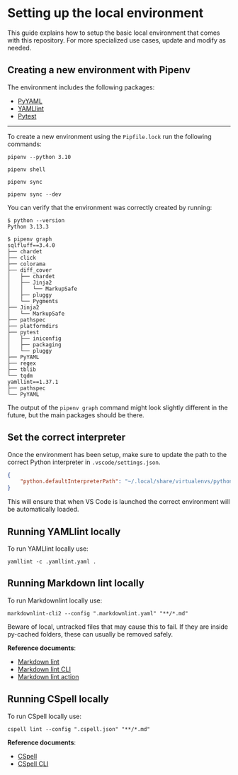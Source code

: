 # Setting up the local environment

This guide explains how to setup the basic local environment that comes with this repository. For more specialized use
cases, update and modify as needed.

## Creating a new environment with Pipenv

The environment includes the following packages:

- [PyYAML][pyyaml-repo]
- [YAMLlint][yamllint-repo]
- [Pytest][pytest-repo]

---
To create a new environment using the `Pipfile.lock` run the following commands:

```shell
pipenv --python 3.10
```

```shell
pipenv shell
```

```shell
pipenv sync
```

```shell
pipenv sync --dev
```

You can verify that the environment was correctly created by running:

```shell
$ python --version
Python 3.13.3
```

```shell
$ pipenv graph
sqlfluff==3.4.0
├── chardet
├── click
├── colorama
├── diff_cover
│   ├── chardet
│   ├── Jinja2
│   │   └── MarkupSafe
│   ├── pluggy
│   └── Pygments
├── Jinja2
│   └── MarkupSafe
├── pathspec
├── platformdirs
├── pytest
│   ├── iniconfig
│   ├── packaging
│   └── pluggy
├── PyYAML
├── regex
├── tblib
└── tqdm
yamllint==1.37.1
├── pathspec
└── PyYAML
```

The output of the `pipenv graph` command might look slightly different in the future, but the main packages should be
there.

## Set the correct interpreter

Once the environment has been setup, make sure to update the path to the correct Python interpreter in
`.vscode/settings.json`.

```json
{
    "python.defaultInterpreterPath": "~/.local/share/virtualenvs/python_projects-sKUHCPfl/bin/python",
}
```

This will ensure that when VS Code is launched the correct environment will be automatically loaded.

## Running YAMLlint locally

To run YAMLlint locally use:

```shell
yamllint -c .yamllint.yaml .
```

## Running Markdown lint locally

To run Markdownlint locally use:

```shell
markdownlint-cli2 --config ".markdownlint.yaml" "**/*.md"
```

Beware of local, untracked files that may cause this to fail. If they are inside py-cached folders, these can usually
be removed safely.

**Reference documents**:

- [Markdown lint][1]
- [Markdown lint CLI][2]
- [Markdown lint action][3]

## Running CSpell locally

To run CSpell locally use:

```shell
cspell lint --config ".cspell.json" "**/*.md"
```

**Reference documents**:

- [CSpell][4]
- [CSpell CLI][5]

[pyyaml-repo]: https://github.com/yaml/pyyaml
[sqlfluff-repo]: https://github.com/sqlfluff/sqlfluff
[yamllint-repo]: https://github.com/adrienverge/yamllint
[pytest-repo]: https://github.com/pytest-dev/pytest

[1]: https://github.com/DavidAnson/markdownlint
[2]: https://github.com/DavidAnson/markdownlint-cli2
[3]: https://github.com/DavidAnson/markdownlint-cli2-action
[4]: https://github.com/streetsidesoftware/cspell/tree/main
[5]: https://github.com/streetsidesoftware/cspell/tree/main/packages/cspell
